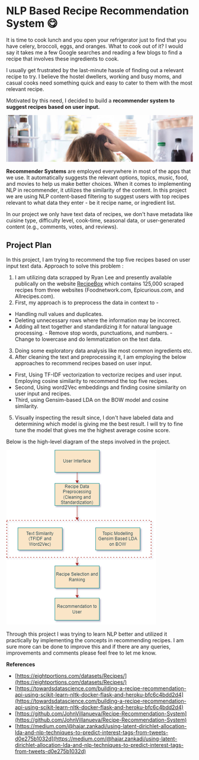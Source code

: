 # NLP Based Recipe Recommendation System :yum: 

It is time to cook lunch and you open your refrigerator just to find that you have celery, broccoli, eggs, and oranges. What to cook out of it? I would say it takes me a few Google searches and reading a few blogs to find a recipe that involves these ingredients to cook.

I usually get frustrated by the last-minute hassle of finding out a relevant recipe to try. I believe the hostel dwellers, working and busy moms, and casual cooks need something quick and easy to cater to them with the most relevant recipe.

Motivated by this need, I decided to build a **recommender system to suggest recipes based on user input.**

![image1](Featured-leaving-fridge-open.jpg)


**Recommender Systems** are employed everywhere in most of the apps that we use. It automatically suggests the relevant options, topics, music, food, and movies to help us make better choices. When it comes to implementing NLP in recommender, it utilizes the similarity of the content. In this project we are using NLP content-based filtering to suggest users with top recipes relevant to what data they enter - be it recipe name, or ingredient list.  

In our project we only have text data of recipes, we don't have metadata like cuisine type, difficulty level, cook-time, seasonal data, or user-generated content (e.g., comments, votes, and reviews).


## Project Plan

In this project, I am trying to recommend the top five recipes based on user input text data.
Approach to solve this problem :
1. I am utilizing data scrapped by Ryan Lee and presently available publically on the website [RecipeBox](https://eightportions.com/datasets/Recipes/) which contains 125,000 scraped recipes from three websites (Foodnetwork.com, Epicurious.com, and Allrecipes.com).
2. First, my approach is to preprocess the data in context to -
  - Handling null values and duplicates.
  - Deleting unnecessary rows where the information may be incorrect.
  - Adding all text together and standardizing it for natural language processing.
        - Remove stop words, punctuations, and numbers.
        - Change to lowercase and do lemmatization on the text data.
3. Doing some exploratory data analysis like most common ingredients etc.
4. After cleaning the text and preprocessing it, I am employing the below approaches to recommend recipes based on user input.
  - First, Using TF-IDF vectorization to vectorize recipes and user input. Employing cosine similarity to recommend the top five recipes.
  - Second, Using word2Vec embeddings and finding cosine similarity on user input and recipes.
  - Third, using Gensim-based LDA on the BOW model and cosine similarity.
5. Visually inspecting the result since, I don't have labeled data and determining which model is giving me the best result. I will try to fine tune the model that gives me the highest average cosine score.

Below is the high-level diagram of the steps involved in the project.

![image2](Project-flow-diagram.png)

Through this project I was trying to learn NLP better and utilized it practically by implementing the concepts in recommending recipes. I am sure more can be done to improve this and if there are any queries, improvements and comments please feel free to let me know.


**References**
- [https://eightportions.com/datasets/Recipes/](https://eightportions.com/datasets/Recipes/)
- [https://towardsdatascience.com/building-a-recipe-recommendation-api-using-scikit-learn-nltk-docker-flask-and-heroku-bfc6c4bdd2d4](https://towardsdatascience.com/building-a-recipe-recommendation-api-using-scikit-learn-nltk-docker-flask-and-heroku-bfc6c4bdd2d4)
- [https://github.com/JohnVillanueva/Recipe-Recommendation-System](https://github.com/JohnVillanueva/Recipe-Recommendation-System)
- [https://medium.com/@hajar.zankadi/using-latent-dirichlet-allocation-lda-and-nlp-techniques-to-predict-interest-tags-from-tweets-d0e275b1032d](https://medium.com/@hajar.zankadi/using-latent-dirichlet-allocation-lda-and-nlp-techniques-to-predict-interest-tags-from-tweets-d0e275b1032d)
